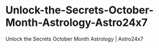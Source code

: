 # Unlock-the-Secrets-October-Month-Astrology-Astro24x7
Unlock the Secrets October Month Astrology | Astro24x7
